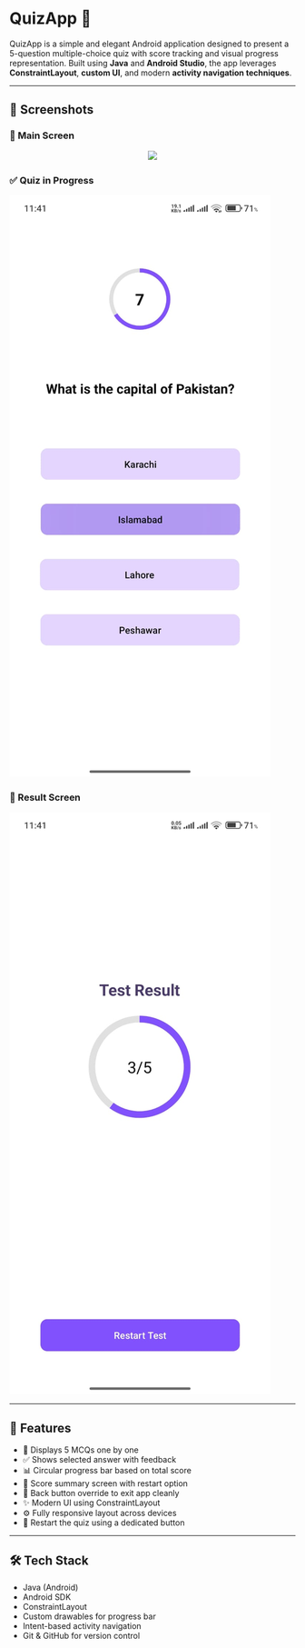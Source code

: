 # QuizApp 📱

QuizApp is a simple and elegant Android application designed to present a 5-question multiple-choice quiz with score tracking and visual progress representation. Built using **Java** and **Android Studio**, the app leverages **ConstraintLayout**, **custom UI**, and modern **activity navigation techniques**.

---

## 📸 Screenshots


### 🧠 Main Screen
<p align="center">
  <img src="main_screen.png" width="300"/>
</p>


### ✅ Quiz in Progress
![Quiz Screen](quiz_screen.jpg)


### 🏁 Result Screen
![Result Screen](result_screen.jpg)


---

## 🚀 Features

- 🎯 Displays 5 MCQs one by one
- ✅ Shows selected answer with feedback
- 📊 Circular progress bar based on total score
- 🧠 Score summary screen with restart option
- 🔘 Back button override to exit app cleanly
- ✨ Modern UI using ConstraintLayout
- ⚙️ Fully responsive layout across devices
- 🏁 Restart the quiz using a dedicated button

---

## 🛠️ Tech Stack

- Java (Android)
- Android SDK
- ConstraintLayout
- Custom drawables for progress bar
- Intent-based activity navigation
- Git & GitHub for version control



